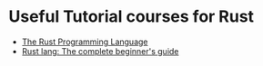# Useful Tutorial courses for Rust

- [The Rust Programming Language](https://www.udemy.com/course/rust-lang/)
- [Rust lang: The complete beginner's guide](https://www.udemy.com/course/rustaceans/)
